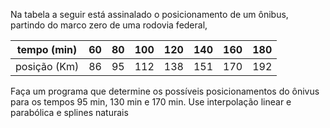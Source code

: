 Na tabela a seguir está assinalado o posicionamento de um ônibus, partindo do marco zero de uma rodovia federal,

| tempo (min)  | 60 | 80 | 100 | 120 | 140 | 160 | 180 |
| ------------- | ------------- |------------- |------------- |------------- |------------- |------------- |------------- |
| posição (Km)  | 86 | 95 | 112 | 138 | 151 | 170 | 192 |

Faça um programa que determine os possíveis posicionamentos do ônivus para os tempos 95 min, 130 min e 170 min. Use interpolação linear e parabólica e splines naturais
